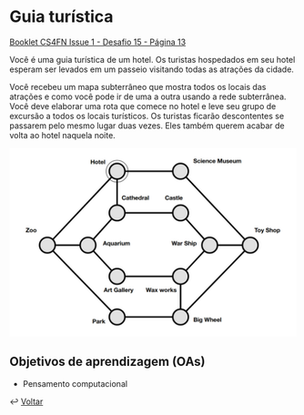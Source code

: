 # Guia turística

[Booklet CS4FN Issue 1 - Desafio 15 - Página 13](https://cs4fndownloads.files.wordpress.com/2016/02/cs4fnpuzzlebook11.pdf#page=8)

Você é uma guia turística de um hotel. Os turistas hospedados em seu hotel
esperam ser levados em um passeio visitando todas as atrações da cidade.

Você recebeu um mapa subterrâneo que mostra todos os locais das atrações e como
você pode ir de uma a outra usando a rede subterrânea. Você deve elaborar uma
rota que comece no hotel e leve seu grupo de excursão a todos os locais
turísticos. Os turistas ficarão descontentes se passarem pelo mesmo lugar duas
vezes. Eles também querem acabar de volta ao hotel naquela noite.

![Mapa do metrô](./metro-map.jpg)

## Objetivos de aprendizagem (OAs)

- Pensamento computacional

↩️ [Voltar](../../README.md)
